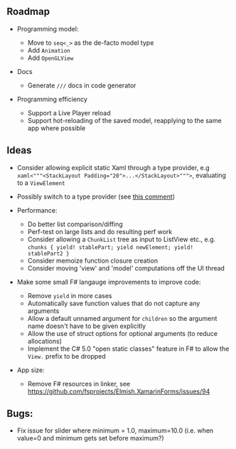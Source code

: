## Roadmap

* Programming model: 
  * Move to `seq<_>` as the de-facto model type
  * Add `Animation`
  * Add `OpenGLView`

* Docs
  * Generate `///` docs in code generator

* Programming efficiency
  * Support a Live Player reload
  * Support hot-reloading of the saved model, reapplying to the same app where possible


## Ideas

* Consider allowing explicit static Xaml through a type provider, e.g `xaml<"""<StackLayout Padding="20">...</StackLayout>""">`, evaluating to a `ViewElement`

* Possibly switch to a type provider (see [this comment](https://github.com/fsprojects/Elmish.XamarinForms/issues/50#issuecomment-390396365))

* Performance:
  * Do better list comparison/diffing
  * Perf-test on large lists and do resulting perf work
  * Consider allowing a `ChunkList` tree as input to ListView etc., e.g. `chunks { yield! stablePart; yield newElement; yield! stablePart2 }` 
  * Consider memoize function closure creation
  * Consider moving 'view' and 'model' computations off the UI thread

* Make some small F# langauge improvements to improve code:
  * Remove `yield` in more cases
  * Automatically save function values that do not capture any arguments
  * Allow a default unnamed argument for `children` so the argument name doesn't have to be given explicitly
  * Allow the use of struct options for optional arguments (to reduce allocations)
  * Implement the C# 5.0 "open static classes" feature in F# to allow the `View.` prefix to be dropped

* App size:
  * Remove F# resources in linker, see https://github.com/fsprojects/Elmish.XamarinForms/issues/94

## Bugs:
  * Fix issue for slider where minimum = 1.0, maximum=10.0 (i.e. when value=0 and minimum gets set before maximum?)
  

